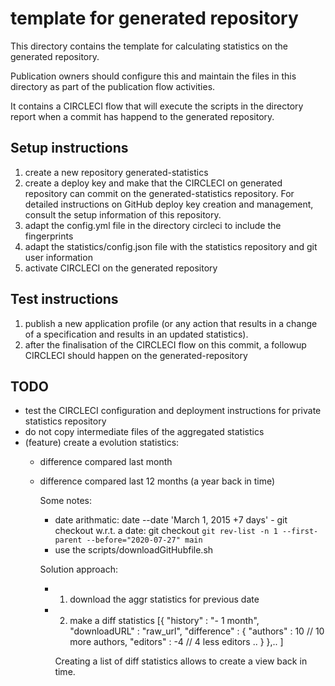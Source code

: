# template for generated repository
This directory contains the template for calculating statistics on the generated repository.

Publication owners should configure this and maintain the files in this directory as part of the publication flow activities.

It contains a CIRCLECI flow that will execute the scripts in the directory report when a commit has happend to the generated repository.

## Setup instructions

1. create a new repository generated-statistics
2. create a deploy key and make that the CIRCLECI on generated repository can commit on the generated-statistics repository.
   For detailed instructions on GitHub deploy key creation and management, consult the setup information of this repository.
3. adapt the config.yml file in the directory circleci to include the fingerprints
4. adapt the statistics/config.json file with the statistics repository and git user information
5. activate CIRCLECI on the generated repository


## Test instructions

1. publish a new application profile (or any action that results in a change of a specification and results in an updated statistics).
2. after the finalisation of the CIRCLECI flow on this commit, a followup CIRCLECI should happen on the generated-repository 


## TODO

- test the CIRCLECI configuration and deployment instructions for private statistics repository
- do not copy intermediate files of the aggregated statistics
- (feature) create a evolution statistics: 
     - difference compared last month 
     - difference compared last 12 months (a year back in time)

       Some notes: 
          - date arithmatic: date --date 'March 1, 2015 +7 days'
	  - git checkout w.r.t. a date: git checkout `git rev-list -n 1 --first-parent --before="2020-07-27" main`
          - use the scripts/downloadGitHubfile.sh

       Solution approach:
          - 1. download the aggr statistics for previous date
          - 2. make a diff statistics
                  [{
                    "history" : "- 1 month",
                    "downloadURL" : "raw_url",
                    "difference" : {
                        "authors" : 10 // 10 more authors,
                        "editors" : -4 // 4 less editors
                        ..
                        }
                   },.. ]
            
            Creating a list of diff statistics allows to create a view back in time.


